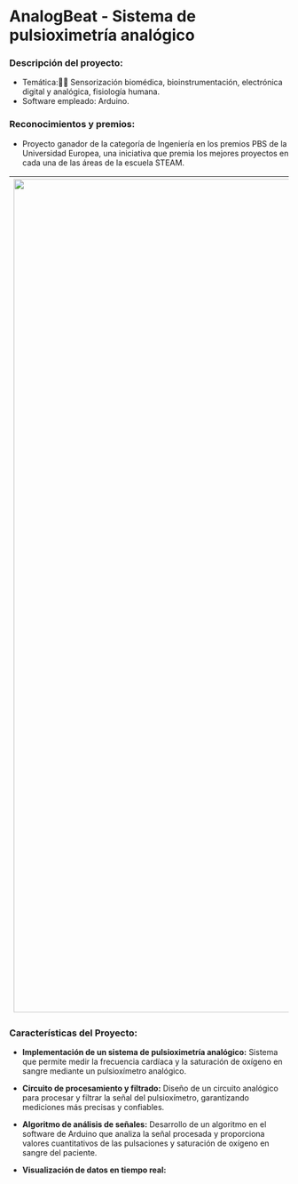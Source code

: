 # AnalogBeat - Sistema de pulsioximetría analógico

### **Descripción del proyecto:**
  - Temática:🔌🧬 Sensorización biomédica, bioinstrumentación, electrónica digital y analógica, fisiología humana.
  - Software empleado: Arduino.

### **Reconocimientos y premios:**
  - Proyecto ganador de la categoría de Ingeniería en los premios PBS de la Universidad Europea, una iniciativa que premia los mejores proyectos en cada una de las áreas de la escuela STEAM. 

| <img src="https://user-images.githubusercontent.com/79250883/250930015-d79df390-932d-400c-b51c-d8fc0b26e711.jpg" alt="Biosensor Cutáneo" width="1500" height="auto"> |El el proyecto AnalogBeat se realizó el diseño y la implementación de un sistema de pulsioximetría analógico capaz de medir la saturación de oxígeno en sangre y la frecuencia cardiaca de una persona en tiempo real y de forma no invasiva.El sistema de sensado integra conocimientos de electrónica analógica y digital, así como de programación por medio del software Arduino para el desarrollo de un algoritmo eficaz para la obteción de valores cuantitativos. |
|---|---|


### Características del Proyecto:

- **Implementación de un sistema de pulsioximetría analógico:** Sistema que permite medir la frecuencia cardíaca y la saturación de oxígeno en sangre mediante un pulsioxímetro analógico.

- **Circuito de procesamiento y filtrado:** Diseño de un circuito analógico para procesar y filtrar la señal del pulsioxímetro, garantizando mediciones más precisas y confiables.

- **Algoritmo de análisis de señales:** Desarrollo de un algoritmo en el software de Arduino que analiza la señal procesada y proporciona valores cuantitativos de las pulsaciones y saturación de oxígeno en sangre del paciente.

- **Visualización de datos en tiempo real:** 


